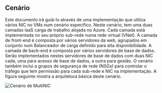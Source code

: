 ## <a name="scenario"></a>Cenário

Este documento irá guiá-lo através de uma implementação que utiliza vários NIC no VMs num cenário específico. Neste cenário, tem uma duas camadas IaaS carga de trabalho alojada no Azure. Cada camada está implementada no seu próprio sub-rede numa rede virtual (VNet). A camada de front-end é composta por vários servidores da web, agrupados em conjunto num Balanceador de carga definido para alta disponibilidade. A camada de back-end é composta por vários servidores de base de dados. Serão implementados nestes servidores de base de dados com duas NIC cada, uma para acesso de base de dados, a outra para gestão. O cenário também inclui a grupos de segurança de rede (NSGs) para controlar o tráfego que tem permissão para cada sub-rede e NIC na implementação. A figura seguinte mostra a arquitetura básica deste cenário.  

![Cenário de MultiNIC](./media/virtual-network-deploy-multinic-scenario-include/Figure1.png)

